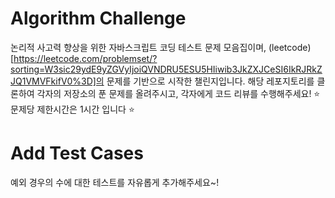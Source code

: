 # Algorithm Challenge
논리적 사고력 향상을 위한 자바스크립트 코딩 테스트 문제 모음집이며, (leetcode)[https://leetcode.com/problemset/?sorting=W3sic29ydE9yZGVyIjoiQVNDRU5ESU5HIiwib3JkZXJCeSI6IkRJRkZJQ1VMVFkifV0%3D]의 문제를 기반으로 시작한 챌린지입니다.
해당 레포지토리를 클론하여 각자의 저장소의 푼 문제를 올려주시고, 각자에게 코드 리뷰를 수행해주세요!
⭐️ 문제당 제한시간은 1시간 입니다 ⭐️

# Add Test Cases
예외 경우의 수에 대한 테스트를 자유롭게 추가해주세요~!
